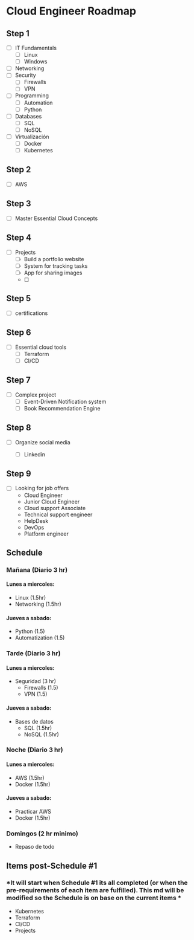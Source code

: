 # Cloud Engineer Roadmap

## Step 1
- [ ] IT Fundamentals
	- [ ] Linux
	- [ ] Windows
- [ ] Networking
- [ ] Security
	- [ ] Firewalls
	- [ ] VPN
- [ ] Programming	
	- [ ] Automation
	- [ ] Python
- [ ] Databases
	- [ ] SQL
	- [ ] NoSQL
- [ ] Virtualización
	- [ ] Docker
	- [ ] Kubernetes

## Step 2
- [ ] AWS

## Step 3
- [ ] Master Essential Cloud Concepts

## Step 4
- [ ] Projects
	- [ ] Build a portfolio website
	- [ ] System for tracking tasks
	- [ ] App for sharing images
	- [ ] 
## Step 5 
- [ ] certifications

## Step 6
- [ ] Essential cloud tools
	- [ ] Terraform
	- [ ] CI/CD
	
## Step 7
- [ ] Complex project
	- [ ] Event-Driven Notification system
	- [ ] Book Recommendation Engine
	
## Step 8
- [ ] Organize social media
	- [ ] Linkedin
	

## Step 9
- [ ] Looking for job offers
	- Cloud Engineer
	- Junior Cloud Engineer
	- Cloud support Associate
	- Technical support engineer
	- HelpDesk
	- DevOps
	- Platform engineer
	

## Schedule

### Mañana (Diario 3 hr)
#### Lunes a miercoles:
- Linux (1.5hr)
- Networking (1.5hr)

#### Jueves a sabado:
- Python (1.5)
- Automatization (1.5)

### Tarde (Diario 3 hr)
#### Lunes a miercoles:
- Seguridad (3 hr)
	+ Firewalls (1.5)
	+ VPN (1.5)

#### Jueves a sabado:
- Bases de datos
	+ SQL (1.5hr)
	+ NoSQL (1.5hr)

### Noche (Diario 3 hr)
#### Lunes a miercoles:
- AWS (1.5hr)
- Docker (1.5hr)

#### Jueves a sabado:
- Practicar AWS
- Docker (1.5hr)

### Domingos (2 hr minimo)
- Repaso de todo

## Items post-Schedule #1
### *It will start when Schedule #1 its all completed (or when the pre-requirements of each item are fulfilled). This md will be modified so the Schedule is on base on the current items *

- Kubernetes
- Terraform
- CI/CD
- Projects